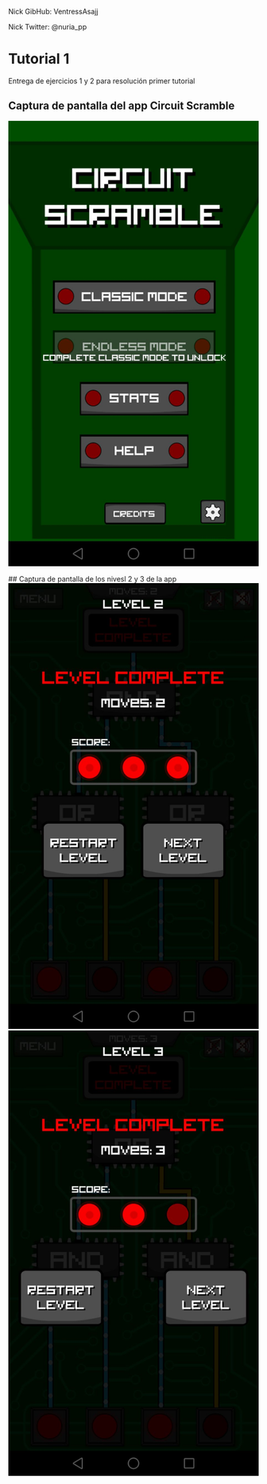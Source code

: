 Nick GibHub: VentressAsajj <p>
Nick Twitter: @nuria_pp <p>
# Tutorial 1
Entrega de ejercicios 1 y 2 para resolución primer tutorial
## Captura de pantalla del app Circuit Scramble
<img src="83029076-3919-40b9-a90b-95226a644403.JPG" />
<p>
## Captura de pantalla de los nivesl 2 y 3 de la app
<img src="b3581cc5-932c-4998-8a40-2990b2482bc9.JPG" />
<img src="32279526-6729-44f4-a878-c80e9214bd03.JPG" />

